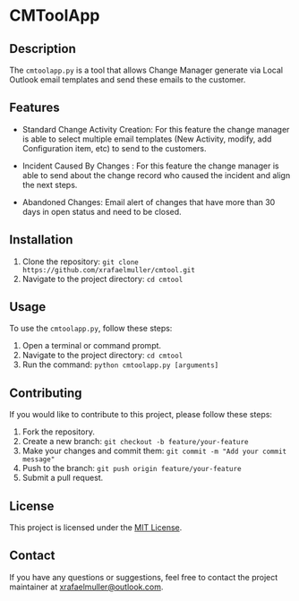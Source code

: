 # CMToolApp

## Description
The `cmtoolapp.py` is a tool that allows Change Manager generate via Local Outlook email templates and send these emails to the customer.

## Features
- Standard Change Activity Creation: For this feature the change manager is able to select multiple email templates (New Activity, modify, add Configuration item, etc) to send to the customers.

- Incident Caused By Changes : For this feature the change manager is able to send about the change record who caused the incident and align the next steps.

- Abandoned Changes: Email alert of changes that have more than 30 days in open status and need to be closed.

## Installation
1. Clone the repository: `git clone https://github.com/xrafaelmuller/cmtool.git`
2. Navigate to the project directory: `cd cmtool`

## Usage
To use the `cmtoolapp.py`, follow these steps:
1. Open a terminal or command prompt.
2. Navigate to the project directory: `cd cmtool`
3. Run the command: `python cmtoolapp.py [arguments]`

## Contributing
If you would like to contribute to this project, please follow these steps:
1. Fork the repository.
2. Create a new branch: `git checkout -b feature/your-feature`
3. Make your changes and commit them: `git commit -m "Add your commit message"`
4. Push to the branch: `git push origin feature/your-feature`
5. Submit a pull request.

## License
This project is licensed under the [MIT License](LICENSE).

## Contact
If you have any questions or suggestions, feel free to contact the project maintainer at [xrafaelmuller@outlook.com](mailto:xrafaelmuller@outlook.com).